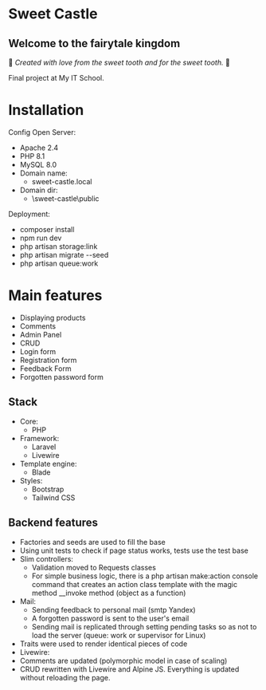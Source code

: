 # Sweet Castle
## Welcome to the fairytale kingdom

:candy: *Created with love from the sweet tooth and for the sweet tooth.* :candy:

Final project at My IT School.

# Installation

Config Open Server:
- Apache 2.4
- PHP 8.1
- MySQL 8.0
- Domain name:
  - sweet-castle.local
- Domain dir:
  - \sweet-castle\public

Deployment:
- composer install
- npm run dev
- php artisan storage:link
- php artisan migrate --seed
- php artisan queue:work

# Main features
- Displaying products
- Comments
- Admin Panel
- CRUD
- Login form
- Registration form
- Feedback Form
- Forgotten password form


## Stack
- Core:
  - PHP
- Framework:
  - Laravel
  - Livewire
- Template engine:
  - Blade
- Styles:
  - Bootstrap
  - Tailwind CSS

## Backend features
- Factories and seeds are used to fill the base
- Using unit tests to check if page status works, tests use the test base
- Slim controllers:
  - Validation moved to Requests classes
  - For simple business logic, there is a php artisan make:action console command that creates an action class template with the magic method __invoke method (object as a function)
- Mail:
  - Sending feedback to personal mail (smtp Yandex)
  - A forgotten password is sent to the user's email
  - Sending mail is replicated through setting pending tasks so as not to load the server (queue: work or supervisor for Linux)
- Traits were used to render identical pieces of code
- Livewire:
- Comments are updated (polymorphic model in case of scaling)
- CRUD rewritten with Livewire and Alpine JS. Everything is updated without reloading the page.

